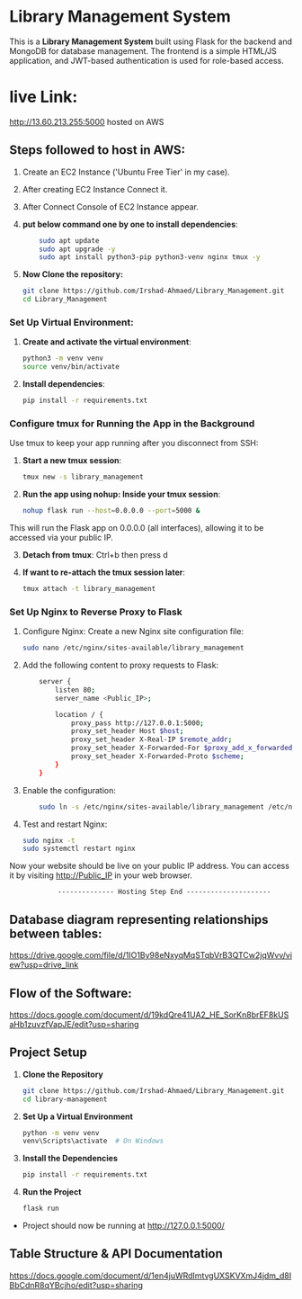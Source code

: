 # Library Management System

This is a **Library Management System** built using Flask for the backend and MongoDB for database management. The frontend is a simple HTML/JS application, and JWT-based authentication is used for role-based access.

# live Link:
http://13.60.213.255:5000
hosted on AWS

## Steps followed to host in AWS:
1. Create an EC2 Instance ('Ubuntu Free Tier' in my case).

2. After creating EC2 Instance Connect it.

3. After Connect Console of EC2 Instance appear.

4. **put below command one by one to install dependencies**:
    ```sh
        sudo apt update
        sudo apt upgrade -y
        sudo apt install python3-pip python3-venv nginx tmux -y

5. **Now Clone the repository:**
    ```sh
    git clone https://github.com/Irshad-Ahmaed/Library_Management.git
    cd Library_Management
    

### Set Up Virtual Environment:
1. **Create and activate the virtual environment**:
    ```sh
    python3 -m venv venv
    source venv/bin/activate

2.  **Install dependencies**:
    ```sh
    pip install -r requirements.txt

### Configure tmux for Running the App in the Background
Use tmux to keep your app running after you disconnect from SSH:
1.  **Start a new tmux session**:
    ```sh
    tmux new -s library_management

2. **Run the app using nohup: Inside your tmux session**:
    ```sh
    nohup flask run --host=0.0.0.0 --port=5000 &

This will run the Flask app on 0.0.0.0 (all interfaces), allowing it to be accessed via your public IP.

3. **Detach from tmux**:
    Ctrl+b then press d

4. **If want to re-attach the tmux session later**:
    ```sh
    tmux attach -t library_management

### Set Up Nginx to Reverse Proxy to Flask
1. Configure Nginx: Create a new Nginx site configuration file:
    ```sh
    sudo nano /etc/nginx/sites-available/library_management

2. Add the following content to proxy requests to Flask:
    ```sh
        server {
            listen 80;
            server_name <Public_IP>;

            location / {
                proxy_pass http://127.0.0.1:5000;
                proxy_set_header Host $host;
                proxy_set_header X-Real-IP $remote_addr;
                proxy_set_header X-Forwarded-For $proxy_add_x_forwarded_for;
                proxy_set_header X-Forwarded-Proto $scheme;
            }
        }

3. Enable the configuration:
    ```sh
        sudo ln -s /etc/nginx/sites-available/library_management /etc/nginx/sites-enabled

4. Test and restart Nginx:
    ```sh
    sudo nginx -t
    sudo systemctl restart nginx

Now your website should be live on your public  IP address. You can access it by visiting <http://Public_IP> in your web browser.

                -------------- Hosting Step End ---------------------


##   Database diagram representing relationships between tables:
https://drive.google.com/file/d/1IO1By98eNxyqMqSTqbVrB3QTCw2jqWvv/view?usp=drive_link

##   Flow of the Software:
https://docs.google.com/document/d/19kdQre41UA2_HE_SorKn8brEF8kUSaHb1zuvzfVapJE/edit?usp=sharing


## Project Setup

1. **Clone the Repository**
    ```sh
    git clone https://github.com/Irshad-Ahmaed/Library_Management.git
    cd library-management

2. **Set Up a Virtual Environment**
    ```sh
    python -m venv venv
    venv\Scripts\activate  # On Windows 

3. **Install the Dependencies**
    ```sh
    pip install -r requirements.txt

4. **Run the Project**
    ```sh
    flask run

- Project should now be running at http://127.0.0.1:5000/


## Table Structure & API Documentation
https://docs.google.com/document/d/1en4juWRdImtvgUXSKVXmJ4jdm_d8IBbCdnR8qYBcjho/edit?usp=sharing